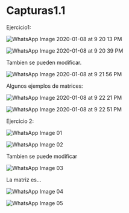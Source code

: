 # Capturas1.1

Ejercicio1:

![WhatsApp Image 2020-01-08 at 9 20 13 PM](https://user-images.githubusercontent.com/52551072/72036044-4b032280-325f-11ea-93f7-4afb5a38194c.jpeg)

![WhatsApp Image 2020-01-08 at 9 20 39 PM](https://user-images.githubusercontent.com/52551072/72036062-55252100-325f-11ea-839b-ec2036e423d2.jpeg)

Tambien se pueden modificar.

![WhatsApp Image 2020-01-08 at 9 21 56 PM](https://user-images.githubusercontent.com/52551072/72036080-5f471f80-325f-11ea-808a-04c1d1db2332.jpeg)

Algunos ejemplos de matrices:

![WhatsApp Image 2020-01-08 at 9 22 21 PM](https://user-images.githubusercontent.com/52551072/72036097-6c640e80-325f-11ea-8a21-e883f3254321.jpeg)


![WhatsApp Image 2020-01-08 at 9 22 51 PM](https://user-images.githubusercontent.com/52551072/72036110-7423b300-325f-11ea-95b9-a82ad744ab91.jpeg)


Ejercicio 2:


![WhatsApp Image 01](https://user-images.githubusercontent.com/52551072/72038049-bbad3d80-3265-11ea-8f42-699b759b1ebf.jpeg)


![WhatsApp Image 02](https://user-images.githubusercontent.com/52551072/72038057-c49e0f00-3265-11ea-9c5f-e34446e1cb93.jpeg)

Tambien se puede modificar


![WhatsApp Image 03](https://user-images.githubusercontent.com/52551072/72038065-d1226780-3265-11ea-911c-04dbdf44ce82.jpeg)

La matriz es...


![WhatsApp Image 04](https://user-images.githubusercontent.com/52551072/72038073-d7b0df00-3265-11ea-80ff-c4ebbdbc4144.jpeg)


![WhatsApp Image 05](https://user-images.githubusercontent.com/52551072/72038158-2199c500-3266-11ea-972a-3c7bb5cd58fc.jpeg)



